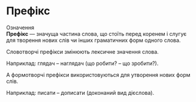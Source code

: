 # Префікс


<div class="space">
<div class="eoz-wrap">
<span class="eoz">Означення</span>
<div class="eoz-text">
<b>Префікс</b> — значуща частина слова, що стоїть перед коренем i слугує для творення нових слiв чи iнших граматичних форм одного слова.
</div>
</div>
</div>


Словотворчi префiкси змiнюють лексичне значення слова.

Наприклад: глядач – наглядач (що робити? – що зробити?).

А формотворчi префiкси використовуються для утворення нових форм слiв.

Наприклад: писати – дописати (доконаний вид дiєслова).